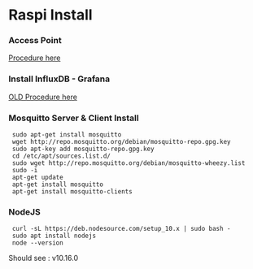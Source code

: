 # Raspi Install

### Access Point
[Procedure here](https://thepi.io/how-to-use-your-raspberry-pi-as-a-wireless-access-point/)

### Install InfluxDB - Grafana
[OLD Procedure here](https://github.com/TamataOcean/TamataSpiru/wiki/Install-Influx,-Graphana)


### Mosquitto Server & Client Install

>     
     sudo apt-get install mosquitto
     wget http://repo.mosquitto.org/debian/mosquitto-repo.gpg.key
     sudo apt-key add mosquitto-repo.gpg.key
     cd /etc/apt/sources.list.d/
     sudo wget http://repo.mosquitto.org/debian/mosquitto-wheezy.list
     sudo -i 
     apt-get update 
     apt-get install mosquitto 
     apt-get install mosquitto-clients

### NodeJS
>
     curl -sL https://deb.nodesource.com/setup_10.x | sudo bash -
     sudo apt install nodejs
     node --version

Should see : v10.16.0

